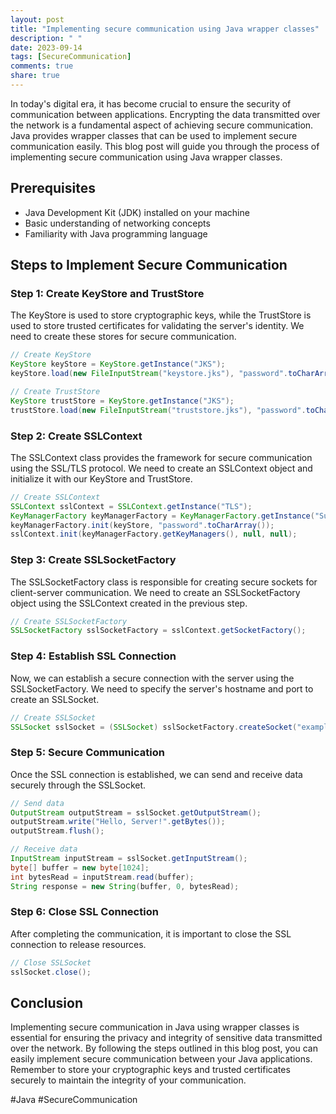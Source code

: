 ```yaml
---
layout: post
title: "Implementing secure communication using Java wrapper classes"
description: " "
date: 2023-09-14
tags: [SecureCommunication]
comments: true
share: true
---
```


In today's digital era, it has become crucial to ensure the security of communication between applications. Encrypting the data transmitted over the network is a fundamental aspect of achieving secure communication. Java provides wrapper classes that can be used to implement secure communication easily. This blog post will guide you through the process of implementing secure communication using Java wrapper classes.

## Prerequisites

- Java Development Kit (JDK) installed on your machine
- Basic understanding of networking concepts
- Familiarity with Java programming language

## Steps to Implement Secure Communication

### Step 1: Create KeyStore and TrustStore

The KeyStore is used to store cryptographic keys, while the TrustStore is used to store trusted certificates for validating the server's identity. We need to create these stores for secure communication.

```java
// Create KeyStore
KeyStore keyStore = KeyStore.getInstance("JKS");
keyStore.load(new FileInputStream("keystore.jks"), "password".toCharArray());

// Create TrustStore
KeyStore trustStore = KeyStore.getInstance("JKS");
trustStore.load(new FileInputStream("truststore.jks"), "password".toCharArray());
```

### Step 2: Create SSLContext

The SSLContext class provides the framework for secure communication using the SSL/TLS protocol. We need to create an SSLContext object and initialize it with our KeyStore and TrustStore.

```java
// Create SSLContext
SSLContext sslContext = SSLContext.getInstance("TLS");
KeyManagerFactory keyManagerFactory = KeyManagerFactory.getInstance("SunX509");
keyManagerFactory.init(keyStore, "password".toCharArray());
sslContext.init(keyManagerFactory.getKeyManagers(), null, null);
```

### Step 3: Create SSLSocketFactory

The SSLSocketFactory class is responsible for creating secure sockets for client-server communication. We need to create an SSLSocketFactory object using the SSLContext created in the previous step.

```java
// Create SSLSocketFactory
SSLSocketFactory sslSocketFactory = sslContext.getSocketFactory();
```

### Step 4: Establish SSL Connection

Now, we can establish a secure connection with the server using the SSLSocketFactory. We need to specify the server's hostname and port to create an SSLSocket.

```java
// Create SSLSocket
SSLSocket sslSocket = (SSLSocket) sslSocketFactory.createSocket("example.com", 443);
```

### Step 5: Secure Communication

Once the SSL connection is established, we can send and receive data securely through the SSLSocket.

```java
// Send data
OutputStream outputStream = sslSocket.getOutputStream();
outputStream.write("Hello, Server!".getBytes());
outputStream.flush();

// Receive data
InputStream inputStream = sslSocket.getInputStream();
byte[] buffer = new byte[1024];
int bytesRead = inputStream.read(buffer);
String response = new String(buffer, 0, bytesRead);
```

### Step 6: Close SSL Connection

After completing the communication, it is important to close the SSL connection to release resources.

```java
// Close SSLSocket
sslSocket.close();
```

## Conclusion

Implementing secure communication in Java using wrapper classes is essential for ensuring the privacy and integrity of sensitive data transmitted over the network. By following the steps outlined in this blog post, you can easily implement secure communication between your Java applications. Remember to store your cryptographic keys and trusted certificates securely to maintain the integrity of your communication.

#Java #SecureCommunication